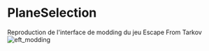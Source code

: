 # PlaneSelection
Reproduction de l'interface de modding du jeu Escape From Tarkov
![eft_modding](https://forum.escapefromtarkov.com/uploads/monthly_2017_08/5992936a57bf4_2017-08-1502-21(0).png.baf30503f16597d0ba833a1a8238141b.png)
